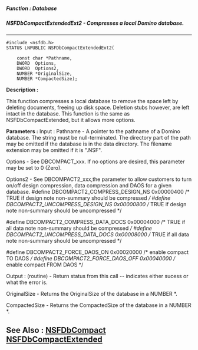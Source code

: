 ##### Function : Database
##### NSFDbCompactExtendedExt2 - Compresses a local Domino database.
---
```
#include <nsfdb.h>
STATUS LNPUBLIC NSFDbCompactExtendedExt2(

	const char *Pathname,
	DWORD  Options,
	DWORD  Options2,
	NUMBER *OriginalSize,
	NUMBER *CompactedSize);
```
**Description :**

This function compresses a local database  to remove the space left by deleting 
documents, freeing up disk space.  Deletion stubs however, are left intact in 
the database.  This function is the same as NSFDbCompactExtended, but it allows 
more options.

**Parameters :**
Input :
Pathname  -  A pointer to the pathname of a Domino database.  The string must be null-terminated.  The directory part of the path may be omitted if the database is in the data directory.  The filename extension may be omitted if it is ".NSF".

Options  -  See DBCOMPACT_xxx.  If no options are desired, this parameter may be set to 0 (Zero).

Options2  -  See DBCOMPACT2_xxx,the parameter to allow customers to turn on/off design compression, data compression and DAOS for a given database.
#define DBCOMPACT2_COMPRESS_DESIGN_NS	0x00000400	/* TRUE if design note non-summary should be compressed */
#define DBCOMPACT2_UNCOMPRESS_DESIGN_NS	0x00000800	/* TRUE if design note non-summary should be uncompressed */

#define DBCOMPACT2_COMPRESS_DATA_DOCS	0x00004000	/* TRUE if all data note non-summary should be compressed */
#define DBCOMPACT2_UNCOMPRESS_DATA_DOCS	0x00008000	/* TRUE if all data note non-summary should be uncompressed */

#define DBCOMPACT2_FORCE_DAOS_ON		0x00020000	/* enable compact TO DAOS */
#define DBCOMPACT2_FORCE_DAOS_OFF		0x00040000	/* enable compact FROM DAOS */


Output :
(routine)  -  Return status from this call -- indicates either sucess or what the error is.


OriginalSize  -  Returns the OriginalSize of the database in a NUMBER *.

CompactedSize  -  Returns the CompactedSize of the database in a NUMBER *.


**See Also :**
[NSFDbCompact](/domino-c-api-docs/reference/Func/NSFDbCompact)
[NSFDbCompactExtended](/domino-c-api-docs/reference/Func/NSFDbCompactExtended)
---
